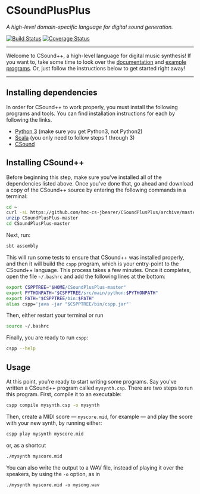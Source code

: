 # CSoundPlusPlus
_A high-level domain-specific language for digital sound generation._

[![Build Status](https://travis-ci.org/hmc-cs-jbearer/CSoundPlusPlus.svg?branch=master)](https://travis-ci.org/hmc-cs-jbearer/CSoundPlusPlus)
[![Coverage Status](https://coveralls.io/repos/github/hmc-cs-jbearer/CSoundPlusPlus/badge.svg?branch=master)](https://coveralls.io/github/hmc-cs-jbearer/CSoundPlusPlus?branch=master)

---

Welcome to CSound++, a high-level language for digital music synthesis! If you want to, take some
time to look over the
[documentation](https://github.com/hmc-cs-jbearer/CSoundPlusPlus/wiki/Documentation) and
[example programs](https://github.com/hmc-cs-jbearer/CSoundPlusPlus/tree/master/resources/examples).
Or, just follow the instructions below to get started right away!

---

## Installing dependencies

In order for CSound++ to work properly, you must install the following programs and tools. You can
find installation instructions for each by following the links.

* [Python 3](https://wiki.python.org/moin/BeginnersGuide/Download)
(make sure you get Python3, not Python2)
* [Scala](https://github.com/hmc-cs111-fall2016/hmc-cs111-fall2016.github.io/wiki/Installing-Scala)
(you only need to follow steps 1 through 3)
* [CSound](http://csound.github.io/download.html)

## Installing CSound++

Before beginning this step, make sure you've installed all of the dependencies listed above. Once
you've done that, go ahead and download a copy of the CSound++ source by entering the following
commands in a terminal:
```bash
cd ~
curl -sL https://github.com/hmc-cs-jbearer/CSoundPlusPlus/archive/master.zip > CSoundPlusPlus-master.zip
unzip CSoundPlusPlus-master
cd CSoundPlusPlus-master
```

Next, run:
```bash
sbt assembly
```
This will run some tests to ensure that CSound++ was installed properly, and then it will build the
`cspp` program, which is your entry-point to the CSound++ language. This process takes a few
minutes. Once it completes, open the file `~/.bashrc` and add the following lines at the bottom:
```bash
export CSPPTREE="$HOME/CSoundPlusPlus-master"
export PYTHONPATH="$CSPPTREE/src/main/python:$PYTHONPATH"
export PATH="$CSPPTREE/bin:$PATH"
alias cspp='java -jar "$CSPPTREE/bin/cspp.jar"'
```

Then, either restart your terminal or run
```bash
source ~/.bashrc
```

Finally, you are ready to run `cspp`:
```bash
cspp --help
```

## Usage

At this point, you're ready to start writing some programs. Say you've written a CSound++ program
called `mysynth.csp`. There are two steps to run this program. First, compile it to an executable:
```bash
cspp compile mysynth.csp -o mysynth
```
Then, create a MIDI score &mdash; `myscore.mid`, for example &mdash; and play the score with your
new synth, by running either:
```bash
cspp play mysynth myscore.mid
```
or, as a shortcut
```bash
./mysynth myscore.mid
```

You can also write the output to a WAV file, instead of playing it over the speakers, by using the
`-o` option, as in
```
./mysynth myscore.mid -o mysong.wav
```
